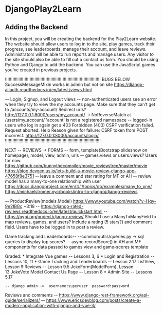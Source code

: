 # DjangoPlay2Learn
## Adding the Backend

In this project, you will be creating the backend for the Play2Learn website.
The website should allow users to log in to the site, play games, track their progress, see leaderboards, manage their account, and leave reviews.
Administrators will be able to run reports and manage users.
Any visitor to the site should also be able to fill out a contact us form.
You should be using Python and Django to add the backend.
You can use the JavaScript games you've created in previous projects.

!!!!!!!!!!!!!!!!!!!!!!!!!!!!!!!!!!!!!!!!!!!!!!!!!!!!!!!!!!!!!!!!!!!!!!!!!!!!!!
BUGS BELOW
SuccessMessageMixin works in admin but not on site
https://django-allauth.readthedocs.io/en/latest/views.html

-- Login, Signup, and Logout views
    -- non-authenticated users see an error when they try to view the my accounts page.
    Make sure that they can't get to /accounts/my-account/
    Redirect urls?
    http://127.0.0.1:8000/users/my_account/
    -> NoReverseMatch at /users/my_account/
    'account' is not a registered namespace
    -- logged-in users who log in again get a 403
    Forbidden (403)
    CSRF verification failed. Request aborted.
    Help
    Reason given for failure:
    CSRF token from POST incorrect.
    http://127.0.0.1:8000/accounts/login/
!!!!!!!!!!!!!!!!!!!!!!!!!!!!!!!!!!!!!!!!!!!!!!!!!!!!!!!!!!!!!!!!!!!!!!!!!!!!!!


NEXT -- REVIEWS -> FORMS
-- form, template(Bootstrap slideshow on homepage), model, view, admin, urls
    -- games.views or users.views?  Users for now.
https://github.com/bunnythecompiler/movie_review/tree/master/movie
https://blog.devgenius.io/lets-build-a-movie-review-django-app-47658f8e3751
-- leave a comment and star rating for MF or AH
-- review model has a many-to-one relationship with user
https://docs.djangoproject.com/en/4.1/topics/db/examples/many_to_one/
https://michaelstromer.nyc/books/intro-to-django/django-reviews


-- ProductReview(models.Model) https://www.youtube.com/watch?v=Hqy-9e2IBGc ~3:18
-- https://django-rated-reviews.readthedocs.io/en/latest/quickstart.html
-- https://pypi.org/project/django-review/
Should I use a ManyToManyField to map reviews, games, and users?
Include a rating (5 stars?) and comment field. Users have to be logged in to post a review.


Game tracking and Leaderboards--
--common/utils/queries.py -> sql queries to display top scores?
-- async recordScore() in AH and MF components for data passed to games view and game-scores template

Graded:
    * Integrate Vue games -- Lessons 3, 6
    * Login and Registration -- Lessons 10, 11
    * Game Tracking and Leaderboards -- Lesson 2.17 ListView, Lesson 9
    Reviews -- Lesson 9.5 JokeForm(ModelForm), Lesson 13.JokeVote Model
    Contact Us Page -- Lesson 8
    * Admin Site -- Lessons 5,17

    -- django admin ->  username:superuser  password:password


Reviews and comments
-- https://www.django-rest-framework.org/api-guide/serializers/
-- https://www.ericsdevblog.com/posts/create-a-modern-application-with-django-and-vue-3/

